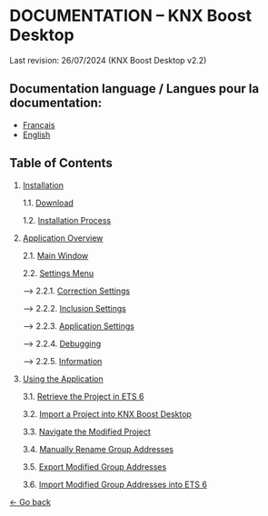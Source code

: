 # DOCUMENTATION – KNX Boost Desktop

Last revision: 26/07/2024 (KNX Boost Desktop v2.2)

## Documentation language / Langues pour la documentation:
- [Français](README.md)
- [English](README-EN.md)

## Table of Contents
1. [Installation](Installation/installation-en.md)

    1.1. [Download](Installation/download.md)

    1.2. [Installation Process](Installation/installingtheapp.md)

2. [Application Overview](#application-overview)

    2.1. [Main Window](#main-window)

    2.2. [Settings Menu](#settings-menu)

      --> 2.2.1. [Correction Settings](#correction-settings)

      --> 2.2.2. [Inclusion Settings](#information)

      --> 2.2.3. [Application Settings](#application-settings)

      --> 2.2.4. [Debugging](#debugging)

      --> 2.2.5. [Information](#information)

4. [Using the Application](#using-the-application)

    3.1. [Retrieve the Project in ETS 6](#retrieve-the-project-in-ets-6)

    3.2. [Import a Project into KNX Boost Desktop](#import-a-project-into-knx-boost-desktop)

    3.3. [Navigate the Modified Project](#navigate-the-modified-project)

    3.4. [Manually Rename Group Addresses](#manually-rename-group-addresses)

    3.5. [Export Modified Group Addresses](#export-modified-group-addresses)

    3.6. [Import Modified Group Addresses into ETS 6](#import-modified-group-addresses-into-ets-6)


[← Go back](../)
